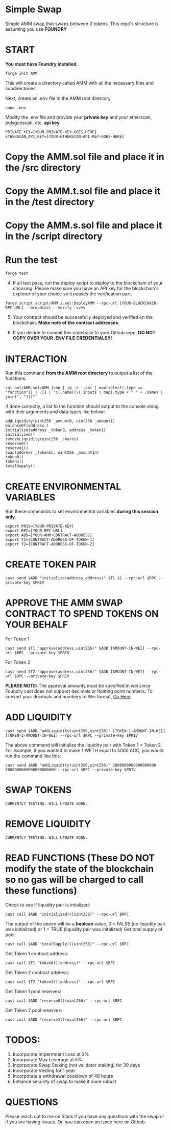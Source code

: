 # Simple Swap
Simple AMM swap that swaps between 2 tokens. This repo's structure is assuming you use **FOUNDRY**

# START
**You must have Foundry installed.**
```
forge init AMM
```

This will create a directory called AMM with all the necessary files and subdirectories.

Next, create an .env file in the AMM root directory

```
nano .env
```

Modify the .env file and provide your **private key** and your etherscan, polygonscan, etc. **api key**
```
PRIVATE_KEY=[YOUR-PRIVATE-KEY-GOES-HERE]
ETHERSCAN_API_KEY=[YOUR-ETHERSCAN-API-KEY-GOES-HERE]
```

# Copy the AMM.sol file and place it in the /src directory

# Copy the AMM.t.sol file and place it in the /test directory

# Copy the AMM.s.sol file and place it in the /script directory

# Run the test
```
forge test
```

4. If all test pass, run the deploy script to deploy to the blockchain of your choosing. Please make sure you have an API key for the blockchain's explorer of your choice so it passes the verification part.

```
forge script script/AMM.s.sol:DeployAMM --rpc-url [YOUR-BLOCKCHAIN-RPC-URL] --broadcast --verify -vvvv
```

5. Your contract should be successfully deployed and verified on the blockchain. **Make note of the contract addresses.**

6. If you decide to commit this codebase to your Github repo, **DO NOT COPY OVER YOUR .ENV FILE CREDENTIALS!!!**

# INTERACTION

Run this command **from the AMM root directory** to output a list of the functions:
```
cat out/AMM.sol/AMM.json | jq -r '.abi | map(select(.type == "function")) | .[] | "\(.name)(\(.inputs | map(.type + " " + .name) | join(", ")))"'
```

If done correctly, a list fo the function should output to the console along with their arguments and data types like below:

```
addLiquidity(uint256 _amount0, uint256 _amount1)
balanceOf(address )
initialize(address _token0, address _token1)
initialized()
removeLiquidity(uint256 _shares)
reserve0()
reserve1()
swap(address _tokenIn, uint256 _amountIn)
token0()
token1()
totalSupply()
```


# CREATE ENVIRONMENTAL VARIABLES
Run these commands to set environmental variables **during this session only.**
```
export PRIV=[YOUR-PRIVATE-KEY]
export RPC=[YOUR-RPC-URL]
export ADD=[YOUR-AMM-CONTRACT-ADDRESS]
export T1=[CONTRACT-ADDRESS-OF-TOKEN-1]
export T2=[CONTRACT-ADDRESS-OF-TOKEN-2]
```

# CREATE TOKEN PAIR
```
cast send $ADD "initialize(address,address)" $T1 $2 --rpc-url $RPC --private-key $PRIV
```

# APPROVE THE AMM SWAP CONTRACT TO SPEND TOKENS ON YOUR BEHALF

For Token 1
```
cast send $T1 "approve(address,uint256)" $ADD [AMOUNT-IN-WEI] --rpc-url $RPC --private-key $PRIV
```

For Token 2
```
cast send $T2 "approve(address,uint256)" $ADD [AMOUNT-IN-WEI] --rpc-url $RPC --private-key $PRIV
```

**PLEASE NOTE:** The approval amounts must be specified in wei since Foundry cast does not support decimals or floating point numbers. To convert your decimals and numbers to Wei format, [Go Here](https://eth-converter.com)

# ADD LIQUIDITY
```
cast send $ADD "addLiquidity(uint256,uint256)" [TOKEN-1-AMOUNT-IN-WEI] [TOKEN-2-AMOUNT-IN-WEI] --rpc-url $RPC --private-key $PRIV
```

The above command will initialize the liquidity pair with Token 1 = Token 2. For example, if you wanted to make 1 WETH equal to 5000 AGC, you would run the command like this:

```
cast send $ADD "addLiquidity(uint256,uint256)" 1000000000000000000 5000000000000000000000 --rpc-url $RPC --private-key $PRIV
```

# SWAP TOKENS
```
CURRENTLY TESTING. WILL UPDATE SOON.
```

# REMOVE LIQUIDITY
```
CURRENTLY TESTING. WILL UPDATE SOON.
```


# READ FUNCTIONS (These DO NOT modify the state of the blockchain so no gas will be charged to call these functions)

Check to see if liquidity pair is intialized:
```
cast call $ADD "initialized()(uint256)" --rpc-url $RPC
```
The output of the above will be a **boolean** value. 0 = FALSE (no liquidity pair was initialized) or 1 = TRUE (liquidity pair was initalized)
Get total supply of pool:
```
cast call $ADD "totalSupply()(uint256)" --rpc-url $RPC
```

Get Token 1 contract address:
```
cast call $T1 "token0()(address)" --rpc-url $RPC
```

Get Token 2 contract address:
```
cast call $T2 "token1()(address)" --rpc-url $RPC
```

Get Token 1 pool reserves:
```
cast call $ADD "reserve0()(uint256)" --rpc-url $RPC
```

Get Token 2 pool reserves:
```
cast call $ADD "reserve1()(uint256)" --rpc-url $RPC
```

# TODOS:

1. Incorporate Impermnent Loss at 3%
2. Incorporate Max Leverage at 5%
3. Incprporate Swap Staking (not validator staking) for 30 days
4. Incorporate Vesting for 1 year
5. Incorporate a withdrawal cooldown of 48 hours
6. Enhance security of swap to make it more robust

# QUESTIONS

Please reach out to me on Slack if you have any questions with the swap or if you are having issues. Or, you can open an issue here on Github.

















